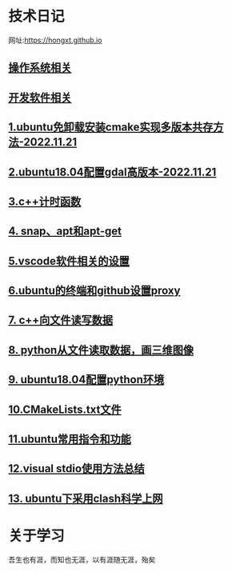 # 技术日记  
网址:https://hongxt.github.io  

## [操作系统相关](https://github.com/hongxt/hongxt.github.io/blob/main/mymd/%E6%93%8D%E4%BD%9C%E7%B3%BB%E7%BB%9F%E7%9B%B8%E5%85%B3.md)
## [开发软件相关](https://github.com/hongxt/hongxt.github.io/blob/main/mymd/%E5%BC%80%E5%8F%91%E8%BD%AF%E4%BB%B6%E7%9B%B8%E5%85%B3.md)
## [1.ubuntu免卸载安装cmake实现多版本共存方法-2022.11.21](https://github.com/hongxt/hongxt.github.io/issues/1)
## [2.ubuntu18.04配置gdal高版本-2022.11.21](https://github.com/hongxt/hongxt.github.io/issues/2)
## [3.c++计时函数](https://github.com/hongxt/hongxt.github.io/issues/3)
## [4. snap、apt和apt-get](https://github.com/hongxt/hongxt.github.io/issues/4)
## [5.vscode软件相关的设置](https://github.com/hongxt/hongxt.github.io/issues/5)
## [6.ubuntu的终端和github设置proxy](https://github.com/hongxt/hongxt.github.io/issues/6)
## [7. c++向文件读写数据](https://github.com/hongxt/hongxt.github.io/issues/7)
## [8. python从文件读取数据，画三维图像](https://github.com/hongxt/hongxt.github.io/issues/8)
## [9. ubuntu18.04配置python环境](https://github.com/hongxt/hongxt.github.io/issues/9)
## [10.CMakeLists.txt文件 ](https://github.com/hongxt/hongxt.github.io/issues/10)

##  [11.ubuntu常用指令和功能](https://github.com/hongxt/hongxt.github.io/issues/11)
## [12.visual stdio使用方法总结  ](https://github.com/hongxt/hongxt.github.io/issues/12)
## [13. ubuntu下采用clash科学上网](https://github.com/hongxt/hongxt.github.io/issues/13)
# 关于学习  
吾生也有涯，而知也无涯，以有涯随无涯，殆矣

